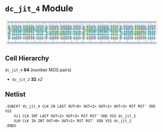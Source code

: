 # `dc_jit_4` Module
![Layout](dc_jit_4.png)

## Cell Hierarchy

`dc_jit_4` **64** (number MOS pairs)
- `dc_jit_2` **32** *x2*

## Netlist

```
.SUBCKT dc_jit_4 CLK IN LAST OUT<0> OUT<1> OUT<2> OUT<3> RST RST' VDD VSS
    Xi1 CLK INT LAST OUT<2> OUT<3> RST RST' VDD VSS dc_jit_2
    Xi0 CLK IN INT OUT<0> OUT<1> RST RST' VDD VSS dc_jit_2
.ENDS
```
